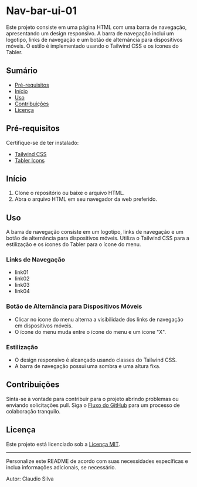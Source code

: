 # Nav-bar-ui-01

Este projeto consiste em uma página HTML com uma barra de navegação, apresentando um design responsivo. A barra de navegação inclui um logotipo, links de navegação e um botão de alternância para dispositivos móveis. O estilo é implementado usando o Tailwind CSS e os ícones do Tabler.

## Sumário
- [Pré-requisitos](#pré-requisitos)
- [Início](#início)
- [Uso](#uso)
- [Contribuições](#contribuições)
- [Licença](#licença)

## Pré-requisitos
Certifique-se de ter instalado:
- [Tailwind CSS](https://tailwindcss.com/)
- [Tabler Icons](https://tablericons.com/)

## Início
1. Clone o repositório ou baixe o arquivo HTML.
2. Abra o arquivo HTML em seu navegador da web preferido.

## Uso
A barra de navegação consiste em um logotipo, links de navegação e um botão de alternância para dispositivos móveis. Utiliza o Tailwind CSS para a estilização e os ícones do Tabler para o ícone do menu.

### Links de Navegação
- link01
- link02
- link03
- link04

### Botão de Alternância para Dispositivos Móveis
- Clicar no ícone do menu alterna a visibilidade dos links de navegação em dispositivos móveis.
- O ícone do menu muda entre o ícone do menu e um ícone "X".

### Estilização
- O design responsivo é alcançado usando classes do Tailwind CSS.
- A barra de navegação possui uma sombra e uma altura fixa.

## Contribuições
Sinta-se à vontade para contribuir para o projeto abrindo problemas ou enviando solicitações pull. Siga o [Fluxo do GitHub](https://guides.github.com/introduction/flow/) para um processo de colaboração tranquilo.

## Licença
Este projeto está licenciado sob a [Licença MIT](LICENSE).

---

Personalize este README de acordo com suas necessidades específicas e inclua informações adicionais, se necessário.

Autor: Claudio Silva
